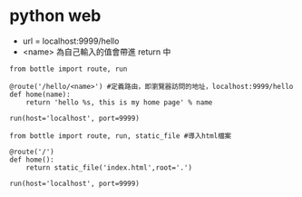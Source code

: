 python web
==
- url = localhost:9999/hello
- \<name\> 為自己輸入的值會帶進 return 中

```python=
from bottle import route, run  
  
@route('/hello/<name>') #定義路由，即瀏覽器訪問的地址，localhost:9999/hello  
def home(name):  
    return 'hello %s, this is my home page' % name  
  
run(host='localhost', port=9999)

```

```python=
from bottle import route, run, static_file #導入html檔案

@route('/')
def home():
    return static_file('index.html',root='.')

run(host='localhost', port=9999)
```

